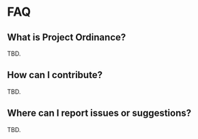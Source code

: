 # FAQ

## What is Project Ordinance?
TBD.

## How can I contribute?
TBD.

## Where can I report issues or suggestions?
TBD.